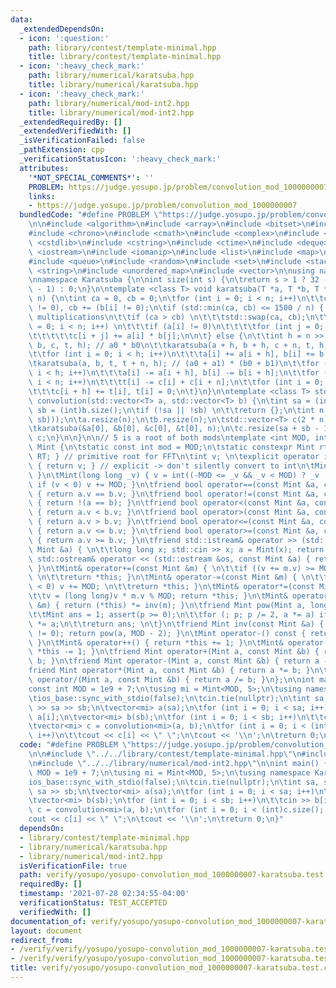 ```yaml
---
data:
  _extendedDependsOn:
  - icon: ':question:'
    path: library/contest/template-minimal.hpp
    title: library/contest/template-minimal.hpp
  - icon: ':heavy_check_mark:'
    path: library/numerical/karatsuba.hpp
    title: library/numerical/karatsuba.hpp
  - icon: ':heavy_check_mark:'
    path: library/numerical/mod-int2.hpp
    title: library/numerical/mod-int2.hpp
  _extendedRequiredBy: []
  _extendedVerifiedWith: []
  _isVerificationFailed: false
  _pathExtension: cpp
  _verificationStatusIcon: ':heavy_check_mark:'
  attributes:
    '*NOT_SPECIAL_COMMENTS*': ''
    PROBLEM: https://judge.yosupo.jp/problem/convolution_mod_1000000007
    links:
    - https://judge.yosupo.jp/problem/convolution_mod_1000000007
  bundledCode: "#define PROBLEM \"https://judge.yosupo.jp/problem/convolution_mod_1000000007\"\
    \n\n#include <algorithm>\n#include <array>\n#include <bitset>\n#include <cassert>\n\
    #include <chrono>\n#include <cmath>\n#include <complex>\n#include <cstdio>\n#include\
    \ <cstdlib>\n#include <cstring>\n#include <ctime>\n#include <deque>\n#include\
    \ <iostream>\n#include <iomanip>\n#include <list>\n#include <map>\n#include <numeric>\n\
    #include <queue>\n#include <random>\n#include <set>\n#include <stack>\n#include\
    \ <string>\n#include <unordered_map>\n#include <vector>\n\nusing namespace std;\n\
    \nnamespace Karatsuba {\n\nint size(int s) {\n\treturn s > 1 ? 32 - __builtin_clz(s\
    \ - 1) : 0;\n}\n\ntemplate <class T> void karatsuba(T *a, T *b, T *c, T *t, int\
    \ n) {\n\tint ca = 0, cb = 0;\n\tfor (int i = 0; i < n; i++)\n\t\tca += (a[i]\
    \ != 0), cb += (b[i] != 0);\n\tif (std::min(ca, cb) <= 1500 / n) { // not many\
    \ multiplications\n\t\tif (ca > cb) \n\t\t\tstd::swap(ca, cb);\n\t\tfor (int i\
    \ = 0; i < n; i++) \n\t\t\tif (a[i] != 0)\n\t\t\t\tfor (int j = 0; j < n; j++)\n\
    \t\t\t\t\tc[i + j] += a[i] * b[j];\n\n\t} else {\n\t\tint h = n >> 1;\n\t\tkaratsuba(a,\
    \ b, c, t, h); // a0 * b0\n\t\tkaratsuba(a + h, b + h, c + n, t, h); // a1 * b1\n\
    \t\tfor (int i = 0; i < h; i++)\n\t\t\ta[i] += a[i + h], b[i] += b[i + h];\n\t\
    \tkaratsuba(a, b, t, t + n, h); // (a0 + a1) * (b0 + b1)\n\t\tfor (int i = 0;\
    \ i < h; i++)\n\t\t\ta[i] -= a[i + h], b[i] -= b[i + h];\n\t\tfor (int i = 0;\
    \ i < n; i++)\n\t\t\tt[i] -= c[i] + c[i + n];\n\t\tfor (int i = 0; i < n; i++)\n\
    \t\t\tc[i + h] += t[i], t[i] = 0;\n\t}\n}\n\ntemplate <class T> std::vector<T>\
    \ convolution(std::vector<T> a, std::vector<T> b) {\n\tint sa = (int)a.size(),\
    \ sb = (int)b.size();\n\tif (!sa || !sb) \n\t\treturn {};\n\tint n = (1 << size(std::max(sa,\
    \ sb)));\n\ta.resize(n);\n\tb.resize(n);\n\tstd::vector<T> c(2 * n), t(2 * n);\n\
    \tkaratsuba(&a[0], &b[0], &c[0], &t[0], n);\n\tc.resize(sa + sb - 1);\n\treturn\
    \ c;\n}\n\n}\n\n// 5 is a root of both mods\ntemplate <int MOD, int RT> struct\
    \ Mint {\n\tstatic const int mod = MOD;\n\tstatic constexpr Mint rt() { return\
    \ RT; } // primitive root for FFT\n\tint v; \n\texplicit operator int() const\
    \ { return v; } // explicit -> don't silently convert to int\n\tMint() { v = 0;\
    \ }\n\tMint(long long _v) { v = int((-MOD <= _v && _v < MOD) ? _v : _v % MOD);\
    \ if (v < 0) v += MOD; }\n\tfriend bool operator==(const Mint &a, const Mint &b)\
    \ { return a.v == b.v; }\n\tfriend bool operator!=(const Mint &a, const Mint &b)\
    \ { return !(a == b); }\n\tfriend bool operator<(const Mint &a, const Mint &b)\
    \ { return a.v < b.v; }\n\tfriend bool operator>(const Mint &a, const Mint &b)\
    \ { return a.v > b.v; }\n\tfriend bool operator<=(const Mint &a, const Mint &b)\
    \ { return a.v <= b.v; }\n\tfriend bool operator>=(const Mint &a, const Mint &b)\
    \ { return a.v >= b.v; }\n\tfriend std::istream& operator >> (std::istream &in,\
    \ Mint &a) { \n\t\tlong long x; std::cin >> x; a = Mint(x); return in; }\n\tfriend\
    \ std::ostream& operator << (std::ostream &os, const Mint &a) { return os << a.v;\
    \ }\n\tMint& operator+=(const Mint &m) { \n\t\tif ((v += m.v) >= MOD) v -= MOD;\
    \ \n\t\treturn *this; }\n\tMint& operator-=(const Mint &m) { \n\t\tif ((v -= m.v)\
    \ < 0) v += MOD; \n\t\treturn *this; }\n\tMint& operator*=(const Mint &m) { \n\
    \t\tv = (long long)v * m.v % MOD; return *this; }\n\tMint& operator/=(const Mint\
    \ &m) { return (*this) *= inv(m); }\n\tfriend Mint pow(Mint a, long long p) {\n\
    \t\tMint ans = 1; assert(p >= 0);\n\t\tfor (; p; p /= 2, a *= a) if (p & 1) ans\
    \ *= a;\n\t\treturn ans; \n\t}\n\tfriend Mint inv(const Mint &a) { assert(a.v\
    \ != 0); return pow(a, MOD - 2); }\n\tMint operator-() const { return Mint(-v);\
    \ }\n\tMint& operator++() { return *this += 1; }\n\tMint& operator--() { return\
    \ *this -= 1; }\n\tfriend Mint operator+(Mint a, const Mint &b) { return a +=\
    \ b; }\n\tfriend Mint operator-(Mint a, const Mint &b) { return a -= b; }\n\t\
    friend Mint operator*(Mint a, const Mint &b) { return a *= b; }\n\tfriend Mint\
    \ operator/(Mint a, const Mint &b) { return a /= b; }\n};\n\nint main() {\n\t\
    const int MOD = 1e9 + 7;\n\tusing mi = Mint<MOD, 5>;\n\tusing namespace Karatsuba;\n\
    \tios_base::sync_with_stdio(false);\n\tcin.tie(nullptr);\n\tint sa, sb;\n\tcin\
    \ >> sa >> sb;\n\tvector<mi> a(sa);\n\tfor (int i = 0; i < sa; i++)\n\t\tcin >>\
    \ a[i];\n\tvector<mi> b(sb);\n\tfor (int i = 0; i < sb; i++)\n\t\tcin >> b[i];\n\
    \tvector<mi> c = convolution<mi>(a, b);\n\tfor (int i = 0; i < (int)c.size();\
    \ i++)\n\t\tcout << c[i] << \" \";\n\tcout << '\\n';\n\treturn 0;\n}\n"
  code: "#define PROBLEM \"https://judge.yosupo.jp/problem/convolution_mod_1000000007\"\
    \n\n#include \"../../library/contest/template-minimal.hpp\"\n#include \"../../library/numerical/karatsuba.hpp\"\
    \n#include \"../../library/numerical/mod-int2.hpp\"\n\nint main() {\n\tconst int\
    \ MOD = 1e9 + 7;\n\tusing mi = Mint<MOD, 5>;\n\tusing namespace Karatsuba;\n\t\
    ios_base::sync_with_stdio(false);\n\tcin.tie(nullptr);\n\tint sa, sb;\n\tcin >>\
    \ sa >> sb;\n\tvector<mi> a(sa);\n\tfor (int i = 0; i < sa; i++)\n\t\tcin >> a[i];\n\
    \tvector<mi> b(sb);\n\tfor (int i = 0; i < sb; i++)\n\t\tcin >> b[i];\n\tvector<mi>\
    \ c = convolution<mi>(a, b);\n\tfor (int i = 0; i < (int)c.size(); i++)\n\t\t\
    cout << c[i] << \" \";\n\tcout << '\\n';\n\treturn 0;\n}"
  dependsOn:
  - library/contest/template-minimal.hpp
  - library/numerical/karatsuba.hpp
  - library/numerical/mod-int2.hpp
  isVerificationFile: true
  path: verify/yosupo/yosupo-convolution_mod_1000000007-karatsuba.test.cpp
  requiredBy: []
  timestamp: '2021-07-28 02:34:55-04:00'
  verificationStatus: TEST_ACCEPTED
  verifiedWith: []
documentation_of: verify/yosupo/yosupo-convolution_mod_1000000007-karatsuba.test.cpp
layout: document
redirect_from:
- /verify/verify/yosupo/yosupo-convolution_mod_1000000007-karatsuba.test.cpp
- /verify/verify/yosupo/yosupo-convolution_mod_1000000007-karatsuba.test.cpp.html
title: verify/yosupo/yosupo-convolution_mod_1000000007-karatsuba.test.cpp
---
```


